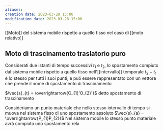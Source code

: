 ```yaml
---
aliases: 
creation date: 2023-03-28 15:00
modification date: 2023-03-28 15:00
---
```


[[Moto]] del sistema mobile rispetto a quello fisso nel caso di [[moto relativo]]



## Moto di trascinamento traslatorio puro
Considerati due istanti di tempo successivi $t_{1}$ e $t_{2}$, lo spostamento compiuto dal sistema mobile rispetto a quello fisso nell'[[intervallo]] temporale $t_{2}-t_{1}$ è lo stesso per tutti i suoi punti, e puó essere rappresentato con un vettore che prende il nome di spostamento di trascinamento

$\vec{s}_{t} = \overrightarrow{O_{1}'O_{2}'}$ detto spostamento di trascinamento

Consideriamo un punto materiale che nello stesso intervallo di tempo si muova nel sistema fisso di uno spostamento assoluto
$\vec{s}_{a} = \overrightarrow{P_{1}P_{2}}$
Nel sistema mobile lo stesso punto materiale avrà compiuto uno spostamento rela